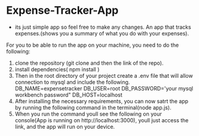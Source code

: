 # Expense-Tracker-App
* its just simple app so feel free to make any changes.
An app that tracks expenses.(shows you a summary of what you do with your expenses).

For you to be able to run the app on your machine, you need to do the following:
1. clone the repository (git clone and then the link of the repo).
2. install dependencies( npm install )
3. Then in the root directory of your project create a .env file that will allow connection to mysql and include the following.
      DB_NAME=expensetracker
      DB_USER=root
      DB_PASSWORD='your mysql workbench password"
      DB_HOST=localhost
5. After installing the necessary requirements, you can now satrt the app by running the following command in the terminal(node app.js).
6. When you run the command youll see the following on your console(App is running on http://localhost:3000), youll just access the link,  and the app will run on your device.
